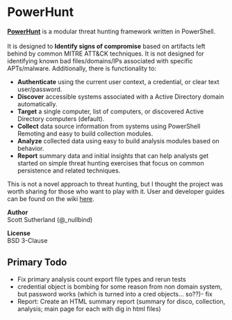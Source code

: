 # PowerHunt
<a href="https://github.com/NetSPI/PowerHunt/wiki"><strong>PowerHunt</strong></a> is a modular threat hunting framework written in PowerShell. <br><br> 
It is designed to <strong>Identify signs of compromise</strong> based on artifacts left behind by common MITRE ATT&CK techniques.  It is not designed for identifying known bad files/domains/IPs associated with specific APTs/malware. Additionally, there is functionality to:
* <strong>Authenticate</strong> using the current user context, a credential, or clear text user/password.
* <strong>Discover</strong> accessible systems associated with a Active Directory domain automatically.
* <strong>Target</strong> a single computer, list of computers, or discovered Active Directory computers (default).
* <strong>Collect</strong> data source information from systems using PowerShell Remoting and easy to build collection modules.
* <strong>Analyze</strong> collected data using easy to build analysis modules based on behavior.
* <strong>Report</strong> summary data and initial insights that can help analysts get started on simple threat hunting exercises that focus on common persistence and related techniques.

This is not a novel approach to threat hunting, but I thought the project was worth sharing for those who want to play with it. User and developer guides can be found on the wiki  <a href="https://github.com/NetSPI/PowerHunt/wiki">here</a>.<Br>

<strong>Author</strong><Br>
Scott Sutherland (@_nullbind) <Br>

<strong>License</strong><Br>
BSD 3-Clause

Primary Todo
--
* Fix primary analysis count export file types and rerun tests
* credential object is bombing for some reason from non domain system, but password works (which is turned into a cred objects... so??)- fix
* Report: Create an HTML summary report (summary for disco, collection, analysis; main page for each with dig in html files)







